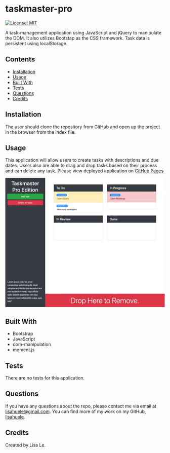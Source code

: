 # taskmaster-pro
[![License: MIT](https://img.shields.io/badge/License-MIT-yellow.svg)](https://opensource.org/licenses/MIT)

A task-management application using JavaScript and jQuery to manipulate the DOM. It also utilizes Bootstap as the CSS framework. Task data is persistent using localStorage.

## Contents
- [Installation](#installation)
- [Usage](#usage)
- [Built With](#built-with)
- [Tests](#tests)
- [Questions](#questions)
- [Credits](#credits)

## Installation
The user should clone the repository from GitHub and open up the project in the browser from the index file.

## Usage
This application will allow users to create tasks with descriptions and due dates. Users also are able to drag and drop tasks based on their process and can delete any task.
Please view deployed application on [GitHub Pages](https://lisahuele.github.io/taskmaster-pro/)

![Image of Taskmaster Pro](./assets/Taskmaster-pro-image.jpeg)

## Built With
- Bootstrap
- JavaScript
- dom-manipulation
- moment.js

## Tests
There are no tests for this application.

## Questions
If you have any questions about the repo, please contact me via email at lisahuele@gmail.com. You can find more of my work on my GitHub, [lisahuele](https://github.com/lisahuele).

## Credits
Created by Lisa Le.


